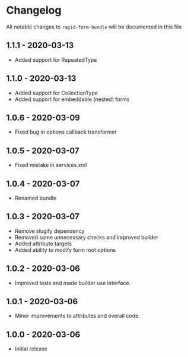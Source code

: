 # Changelog

All notable changes to `rapid-form-bundle` will be documented in this file

## 1.1.1 - 2020-03-13
- Added support for RepeatedType

## 1.1.0 - 2020-03-13
- Added support for CollectionType
- Added support for embeddable (nested) forms

## 1.0.6 - 2020-03-09
- Fixed bug in options callback transformer

## 1.0.5 - 2020-03-07
- Fixed mistake in services.xml

## 1.0.4 - 2020-03-07
- Renamed bundle

## 1.0.3 - 2020-03-07
- Remove slugify dependency
- Removed some unnecessary checks and improved builder
- Added attribute targets
- Added ability to modify form root options

## 1.0.2 - 2020-03-06
- Improved tests and made builder use interface.

## 1.0.1 - 2020-03-06
- Minor improvements to attributes and overall code.

## 1.0.0 - 2020-03-06
- Initial release
